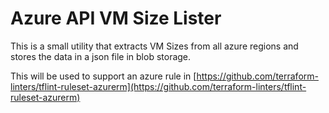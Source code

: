 # Azure API VM Size Lister

This is a small utility that extracts VM Sizes from all azure regions and stores the data in a json file in blob storage.

This will be used to support an azure rule in [https://github.com/terraform-linters/tflint-ruleset-azurerm](https://github.com/terraform-linters/tflint-ruleset-azurerm)